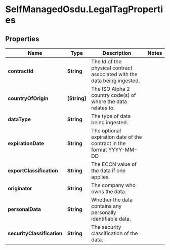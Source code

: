 # SelfManagedOsdu.LegalTagProperties

## Properties
Name | Type | Description | Notes
------------ | ------------- | ------------- | -------------
**contractId** | **String** | The Id of the physical contract associated with the data being ingested. | 
**countryOfOrigin** | **[String]** | The ISO Alpha 2 country code(s) of where the data relates to. | 
**dataType** | **String** | The type of data being ingested. | 
**expirationDate** | **String** | The optional expiration date of the contract in the format YYYY-MM-DD | 
**exportClassification** | **String** | The ECCN value of the data if one applies. | 
**originator** | **String** | The company who owns the data. | 
**personalData** | **String** | Whether the data contains any personally identifiable data. | 
**securityClassification** | **String** | The security classification of the data. | 


